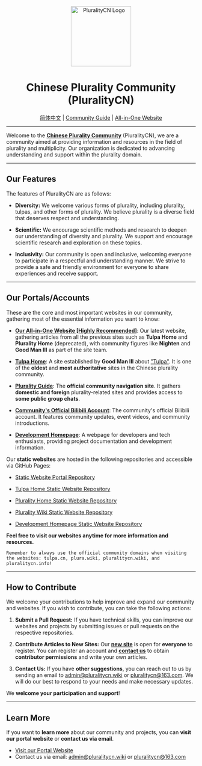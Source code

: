<div align=center>
  <img width=160 src="https://avatars.githubusercontent.com/u/140780823?s=200&v=4"  alt="PluralityCN Logo"/>
  <h1 align="center">Chinese Plurality Community (PluralityCN)</h1> 
</div>

<!--<center>!-->
  <p align="center"><a href="./profile/README.md">简体中文</a> | <a href="https://guide.plura.wiki">Community Guide</a> | <a href="https://all-in-one.plura.wiki">All-in-One Website</a></p>
<!--</center>!-->

---

Welcome to the [**Chinese Plurality Community**](https://all-in-one.plura.wiki) (PluralityCN), we are a community aimed at providing information and resources in the field of plurality and multiplicity. Our organization is dedicated to advancing understanding and support within the plurality domain.

---

## Our Features

The features of PluralityCN are as follows:

- **Diversity:** We welcome various forms of plurality, including plurality, tulpas, and other forms of plurality. We believe plurality is a diverse field that deserves respect and understanding.

- **Scientific:** We encourage scientific methods and research to deepen our understanding of diversity and plurality. We support and encourage scientific research and exploration on these topics.

- **Inclusivity:** Our community is open and inclusive, welcoming everyone to participate in a respectful and understanding manner. We strive to provide a safe and friendly environment for everyone to share experiences and receive support.

---

## Our Portals/Accounts

These are the core and most important websites in our community, gathering most of the essential information you want to know:

- [**Our All-in-One Website [Highly Recommended]**](https://www.pluralitycn.wiki): Our latest website, gathering articles from all the previous sites such as **Tulpa Home** and **Plurality Home** (deprecated), with community figures like **Nighten** and **Good Man III** as part of the site team.

- [**Tulpa Home**](https://tulpa.cn): A site established by **Good Man III** about ["Tulpa"](https://all-in-one.plura.wiki/archives/Tulpa%E4%BB%AC%EF%BC%9A%E5%88%9B%E9%80%A0%EF%BC%8C%E6%84%8F%E8%AF%86%EF%BC%8C%E4%B8%8E%E6%88%90%E5%A3%B0). It is one of the **oldest** and **most authoritative** sites in the Chinese plurality community.

- [**Plurality Guide**](https://guide.plura.wiki): The **official community navigation site**. It gathers **domestic and foreign** plurality-related sites and provides access to **some public group chats**.

- [**Community's Official Bilibili Account**](https://bili.pluralitycn.wiki): The community's official Bilibili account. It features community updates, event videos, and community introductions.

- [**Development Homepage**](https://dev.pluralitycn.wiki): A webpage for developers and tech enthusiasts, providing project documentation and development information.

Our **static websites** are hosted in the following repositories and accessible via GitHub Pages:

- [Static Website Portal Repository](https://github.com/pluralitycn/pluralitycn.github.io)

- [Tulpa Home Static Website Repository](https://github.com/pluralitycn/TulpaHome)

- [Plurality Home Static Website Repository](https://github.com/pluralitycn/PluralityHome)

- [Plurality Wiki Static Website Repository](https://github.com/pluralitycn/PluralityWiki)

- [Development Homepage Static Website Repository](https://github.com/pluralitycn/Developer-Website)

**Feel free to visit our websites anytime for more information and resources.**

```
Remember to always use the official community domains when visiting the websites: tulpa.cn, plura.wiki, pluralitycn.wiki, and pluralitycn.info!
```

---

## How to Contribute

We welcome your contributions to help improve and expand our community and websites. If you wish to contribute, you can take the following actions:

1. **Submit a Pull Request:** If you have technical skills, you can improve our websites and projects by submitting issues or pull requests on the respective repositories.

2. **Contribute Articles to New Sites:** Our [**new site**](https://all-in-one.plura.wiki) is open for **everyone** to register. You can register an account and [**contact us**](mailto:pluralitycn@163.com) to obtain **contributor permissions** and write your own articles.

3. **Contact Us:** If you have **other suggestions**, you can reach out to us by sending an email to [admin@pluralitycn.wiki](mailto:admin@pluralitycn.wiki) or [pluralitycn@163.com](mailto:pluralitycn@163.com). We will do our best to respond to your needs and make necessary updates.

We **welcome your participation and support**!

---

## Learn More

If you want to **learn more** about our community and projects, you can **visit our portal website** or **contact us via email**.

- [Visit our Portal Website](https://guide.plura.wiki)
- Contact us via email: [admin@pluralitycn.wiki](mailto:admin@pluralitycn.wiki) or [pluralitycn@163.com](mailto:pluralitycn@163.com)
